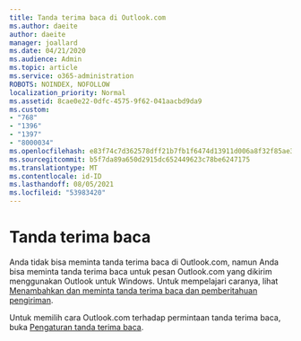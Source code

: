 ```yaml
---
title: Tanda terima baca di Outlook.com
ms.author: daeite
author: daeite
manager: joallard
ms.date: 04/21/2020
ms.audience: Admin
ms.topic: article
ms.service: o365-administration
ROBOTS: NOINDEX, NOFOLLOW
localization_priority: Normal
ms.assetid: 8cae0e22-0dfc-4575-9f62-041aacbd9da9
ms.custom:
- "768"
- "1396"
- "1397"
- "8000034"
ms.openlocfilehash: e83f74c7d362578dff21b7fb1f6474d13911d006a8f32f85ae30bce73bf8fd52
ms.sourcegitcommit: b5f7da89a650d2915dc652449623c78be6247175
ms.translationtype: MT
ms.contentlocale: id-ID
ms.lasthandoff: 08/05/2021
ms.locfileid: "53983420"
---
```

# <a name="read-receipts"></a>Tanda terima baca

Anda tidak bisa meminta tanda terima baca di Outlook.com, namun Anda bisa meminta tanda terima baca untuk pesan Outlook.com yang dikirim menggunakan Outlook untuk Windows. Untuk mempelajari caranya, lihat [Menambahkan dan meminta tanda terima baca dan pemberitahuan pengiriman](https://support.office.com/article/a34bf70a-4c2c-4461-b2a1-12e4a7a92141?wt.mc_id=Office_Outlook_com_Alchemy).
  
Untuk memilih cara Outlook.com terhadap permintaan tanda terima baca, buka [Pengaturan tanda terima baca](https://outlook.live.com/mail/options/mail/handling/readReceipts).
